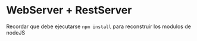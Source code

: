 # WebServer + RestServer

Recordar que debe ejecutarse ```npm install``` para reconstruir los modulos de nodeJS